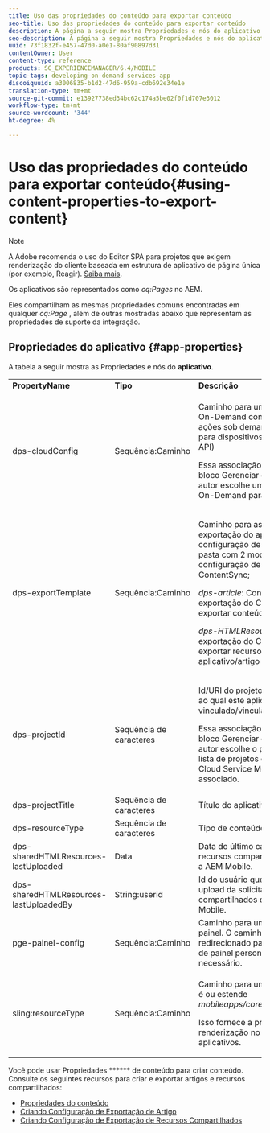 ```yaml
---
title: Uso das propriedades do conteúdo para exportar conteúdo
seo-title: Uso das propriedades do conteúdo para exportar conteúdo
description: A página a seguir mostra Propriedades e nós do aplicativo.
seo-description: A página a seguir mostra Propriedades e nós do aplicativo.
uuid: 73f1832f-e457-47d0-a0e1-80af90897d31
contentOwner: User
content-type: reference
products: SG_EXPERIENCEMANAGER/6.4/MOBILE
topic-tags: developing-on-demand-services-app
discoiquuid: a3006835-b1d2-47d6-959a-cdb692e34e1e
translation-type: tm+mt
source-git-commit: e13927738ed34bc62c174a5be02f0f1d707e3012
workflow-type: tm+mt
source-wordcount: '344'
ht-degree: 4%

---
```



# Uso das propriedades do conteúdo para exportar conteúdo{#using-content-properties-to-export-content}

>[!NOTE]
>
>A Adobe recomenda o uso do Editor SPA para projetos que exigem renderização do cliente baseada em estrutura de aplicativo de página única (por exemplo, Reagir). [Saiba mais](/help/sites-developing/spa-overview.md).

Os aplicativos são representados como *cq:Pages* no AEM.

Eles compartilham as mesmas propriedades comuns encontradas em qualquer *cq:Page* , além de outras mostradas abaixo que representam as propriedades de suporte da integração.

## Propriedades do aplicativo {#app-properties}

A tabela a seguir mostra as Propriedades e nós do **aplicativo**.

<table>
 <tbody>
  <tr>
   <td><strong>PropertyName</strong></td>
   <td><strong>Tipo</strong></td>
   <td><strong>Descrição</strong></td>
  </tr>
  <tr>
   <td>dps-cloudConfig</td>
   <td>Sequência:Caminho</td>
   <td><p>Caminho para um Cloud Service Mobile On-Demand configurado. Usado para ações sob demanda do AEM Mobile para dispositivos móveis (invocação da API)</p> <p>Essa associação é configurada pelo bloco Gerenciar conexão quando um autor escolhe um Cloud Service Mobile On-Demand para associar o aplicativo.</p> </td>
  </tr>
  <tr>
   <td>dps-exportTemplate</td>
   <td>Sequência:Caminho</td>
   <td><p>Caminho para as configurações de exportação do aplicativo. A configuração de exportação é uma pasta com 2 modelos filho de configuração de exportação do ContentSync;</p> <p><i>dps-article</i>: Configuração de exportação do ContentSync para exportar conteúdo do artigo</p> <p><i>dps-HTMLResources</i>: Configuração de exportação do ContentSync para exportar recursos compartilhados do aplicativo/artigo</p> </td>
  </tr>
  <tr>
   <td>dps-projectId</td>
   <td>Sequência de caracteres</td>
   <td><p>Id/URI do projeto Mobile On-Demand ao qual este aplicativo está vinculado/vinculado.</p> <p>Essa associação é configurada pelo bloco Gerenciar conexão quando um autor escolhe o projeto a partir de uma lista de projetos disponíveis para o Cloud Service Mobile On-Demand associado.</p> </td>
  </tr>
  <tr>
   <td>dps-projectTitle</td>
   <td>Sequência de caracteres</td>
   <td>Título do aplicativo.</td>
  </tr>
  <tr>
   <td>dps-resourceType</td>
   <td>Sequência de caracteres</td>
   <td>Tipo de conteúdo.</td>
  </tr>
  <tr>
   <td>dps-sharedHTMLResources-lastUploaded</td>
   <td>Data</td>
   <td>Data do último carregamento de recursos compartilhados do AEM para a AEM Mobile.</td>
  </tr>
  <tr>
   <td>dps-sharedHTMLResources-lastUploadedBy</td>
   <td>String:userid</td>
   <td>Id do usuário que realizou o último upload da solicitação de recursos compartilhados da AEM para a AEM Mobile.</td>
  </tr>
  <tr>
   <td>pge-painel-config</td>
   <td>Sequência:Caminho</td>
   <td>Caminho para uma configuração de painel. O caminho pode ser redirecionado para uma configuração de painel personalizada, conforme necessário.</td>
  </tr>
  <tr>
   <td>sling:resourceType</td>
   <td>Sequência:Caminho</td>
   <td><p>Caminho para um cq:Componente que é ou estende <i>mobileapps/core/components/instance.</i></p> <p>Isso fornece a presença e a renderização no catálogo de aplicativos.</p> </td>
  </tr>
 </tbody>
</table>

Você pode usar Propriedades ****** de conteúdo para criar conteúdo. Consulte os seguintes recursos para criar e exportar artigos e recursos compartilhados:

* [Propriedades do conteúdo](/help/mobile/content-properties.md)
* [Criando Configuração de Exportação de Artigo](/help/mobile/creating-article-export-configuration.md)
* [Criando Configuração de Exportação de Recursos Compartilhados](/help/mobile/creating-shared-resources-export-configuration.md)
